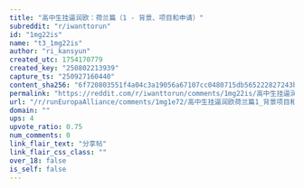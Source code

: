 ```yaml
---
title: "高中生挂逼润欧：荷兰篇（1 - 背景、项目和申请）"
subreddit: "r/iwanttorun"
id: "1mg22is"
name: "t3_1mg22is"
author: "ri_kansyun"
created_utc: 1754170779
created_key: "250802213939"
capture_ts: "250927160440"
content_sha256: "6f720803551f4a04c3a19056a67107cc0480715db565222827243b487a43a966"
permalink: "https://reddit.com/r/iwanttorun/comments/1mg22is/高中生挂逼润欧荷兰篇1_背景项目和申请/"
url: "/r/runEuropaAlliance/comments/1mg1e72/高中生挂逼润欧荷兰篇1_背景项目和申请/"
domain: ""
ups: 4
upvote_ratio: 0.75
num_comments: 0
link_flair_text: "分享帖"
link_flair_css_class: ""
over_18: false
is_self: false
---
```


